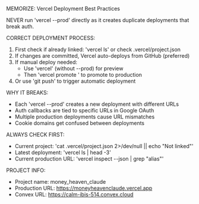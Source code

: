 MEMORIZE: Vercel Deployment Best Practices

NEVER run 'vercel --prod' directly as it creates duplicate deployments that break auth.

CORRECT DEPLOYMENT PROCESS:
1. First check if already linked: 'vercel ls' or check .vercel/project.json
2. If changes are committed, Vercel auto-deploys from GitHub (preferred)
3. If manual deploy needed: 
   - Use 'vercel' (without --prod) for preview
   - Then 'vercel promote <deployment-url>' to promote to production
4. Or use 'git push' to trigger automatic deployment

WHY IT BREAKS:
- Each 'vercel --prod' creates a new deployment with different URLs
- Auth callbacks are tied to specific URLs in Google OAuth
- Multiple production deployments cause URL mismatches
- Cookie domains get confused between deployments

ALWAYS CHECK FIRST:
- Current project: 'cat .vercel/project.json 2>/dev/null || echo "Not linked"'
- Latest deployment: 'vercel ls | head -3'
- Current production URL: 'vercel inspect --json | grep "alias"'

PROJECT INFO:
- Project name: money_heaven_claude
- Production URL: https://moneyheavenclaude.vercel.app
- Convex URL: https://calm-ibis-514.convex.cloud
